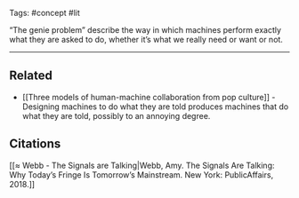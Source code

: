 Tags: #concept #lit 

“The genie problem” describe the way in which machines perform exactly what they are asked to do, whether it’s what we really need or want or not. 

---
## Related
- [[Three models of human-machine collaboration from pop culture]] - Designing machines to do what they are told produces machines that do what they are told, possibly to an annoying degree.

## Citations
[[≈ Webb - The Signals are Talking|Webb, Amy. The Signals Are Talking: Why Today’s Fringe Is Tomorrow’s Mainstream. New York: PublicAffairs, 2018.]]
